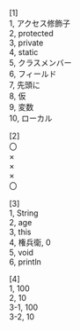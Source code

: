 [1]  
1, アクセス修飾子  
2, protected  
3, private  
4, static  
5, クラスメンバー  
6, フィールド  
7, 先頭に  
8, 仮  
9, 変数  
10, ローカル  

[2]  
〇  
×  
×  
×  
〇  

[3]  
1, String  
2, age  
3, this  
4, 権兵衛, 0  
5, void  
6, println  

[4]  
1, 100  
2, 10  
3-1, 100  
3-2, 10  

